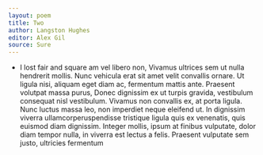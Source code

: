 ```yaml
---
layout: poem
title: Two
author: Langston Hughes
editor: Alex Gil
source: Sure
---
```


- I lost fair and square am vel libero non, Vivamus ultrices sem ut nulla hendrerit mollis. Nunc vehicula erat sit amet velit convallis ornare. Ut ligula nisi, aliquam eget diam ac, fermentum mattis ante. Praesent volutpat massa purus, Donec dignissim ex ut turpis gravida, vestibulum consequat nisl vestibulum. Vivamus non convallis ex, at porta ligula. Nunc luctus massa leo, non imperdiet neque eleifend ut. In dignissim viverra ullamcorperuspendisse tristique ligula quis ex venenatis, quis euismod diam dignissim. Integer mollis, ipsum at finibus vulputate, dolor diam tempor nulla, in viverra est lectus a felis. Praesent vulputate sem justo, ultricies fermentum 
